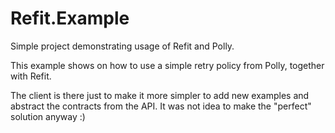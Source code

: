 # Refit.Example
Simple project demonstrating usage of Refit and Polly. 

This example shows on how to use a simple retry policy from Polly, together with Refit. 

The client is there just to make it more simpler to add new examples and abstract the contracts from the API. It was not idea to make the
"perfect" solution anyway :)
